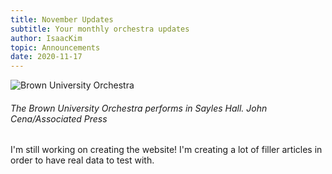 ```yaml
---
title: November Updates
subtitle: Your monthly orchestra updates
author: IsaacKim
topic: Announcements
date: 2020-11-17
---
```


![Brown University Orchestra](/images/buo-1.jpg)
###### The Brown University Orchestra performs in Sayles Hall. *John Cena/Associated Press*

I'm still working on creating the website! I'm creating a lot of filler articles in order to have real data to test with.